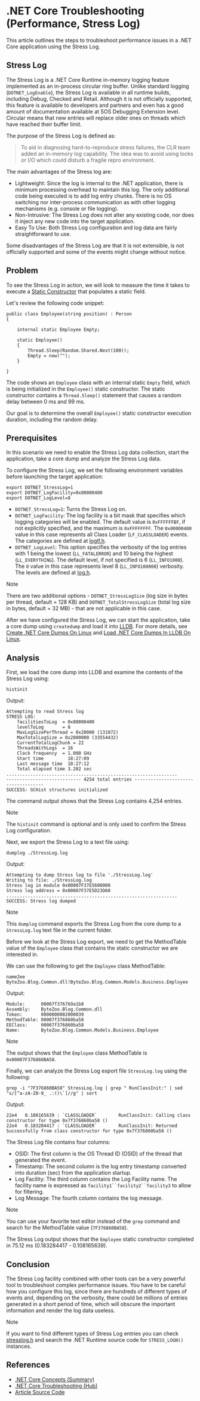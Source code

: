 # .NET Core Troubleshooting (Performance, Stress Log)

This article outlines the steps to troubleshoot performance issues in a .NET Core application using the Stress Log.

## Stress Log

The Stress Log is a .NET Core Runtime in-memory logging feature implemented as an in-process circular ring buffer. Unlike standard logging (`DOTNET_LogEnable`), the Stress Log is available in all runtime builds, including Debug, Checked and Retail. Although it is not officially supported, this feature is available to developers and partners and even has a good amount of documentation available at SOS Debugging Extension level. Circular means that new entries will replace older ones on threads which have reached their buffer limit.

The purpose of the Stress Log is defined as:

> To aid in diagnosing hard-to-reproduce stress failures, the CLR team added an in-memory log capability. The idea was to avoid using locks or I/O which could disturb a fragile repro environment.

The main advantages of the Stress log are:

* Lightweight: Since the log is internal to the .NET application, there is minimum processing overhead to maintain this log. The only additional code being executed is to add log entry chunks. There is no OS switching nor inter-process communication as with other logging mechanisms (e.g. console or file logging).
* Non-Intrusive: The Stress Log does not alter any existing code, nor does it inject any new code into the target application.
* Easy To Use: Both Stress Log configuration and log data are fairly straightforward to use.

Some disadvantages of the Stress Log are that it is not extensible, is not officially supported and some of the events might change without notice.

## Problem

To see the Stress Log in action, we will look to measure the time it takes to execute a [Static Constructor](https://learn.microsoft.com/dotnet/csharp/programming-guide/classes-and-structs/static-constructors) that populates a static field.

Let's review the following code snippet:

```
public class Employee(string position) : Person
{

    internal static Employee Empty;

    static Employee()
    {
        Thread.Sleep(Random.Shared.Next(100));
        Empty = new("");
    }

}
```

The code shows an `Employee` class with an internal static `Empty` field, which is being initialized in the `Employee()` static constructor. The static constructor contains a `Thread.Sleep()` statement that causes a random delay between 0 ms and 99 ms.

Our goal is to determine the overall `Employee()` static constructor execution duration, including the random delay.

## Prerequisites

In this scenario we need to enable the Stress Log data collection, start the application, take a core dump and analyze the Stress Log data.

To configure the Stress Log, we set the following environment variables before launching the target application:

```
export DOTNET_StressLog=1
export DOTNET_LogFacility=0x00000400
export DOTNET_LogLevel=8
```

* `DOTNET_StressLog=1`: Turns the Stress Log on.
* `DOTNET_LogFacility`: The log facility is a bit mask that specifies which logging categories will be enabled. The default value is `0xFFFFFFBF`, if not explicitly specified, and the maximum is `0xFFFFFFFF`. The `0x00000400` value in this case represents all Class Loader (`LF_CLASSLOADER`) events. The categories are defined at [loglf.h](https://github.com/dotnet/runtime/blob/main/src/coreclr/inc/loglf.h).
* `DOTNET_LogLevel`: This option specifies the verbosity of the log entries with 1 being the lowest (`LL_FATALERROR`) and 10 being the highest (`LL_EVERYTHING`). The default level, if not specified is 6 (`LL_INFO1000`). The `8` value in this case represents level 8 (`LL_INFO100000`) verbosity. The levels are defined at [log.h](https://github.com/dotnet/runtime/blob/main/src/coreclr/inc/log.h).

> [!NOTE]
> There are two additional options - `DOTNET_StressLogSize` (log size in bytes per thread, default = 128 KB) and `DOTNET_TotalStressLogSize` (total log size in bytes, default = 32 MB) - that are not applicable in this case.

After we have configured the Stress Log, we can start the application, take a core dump using `createdump` and load it into [LLDB](https://lldb.llvm.org/). For more details, see [Create .NET Core Dumps On Linux](/Resources/Articles/Prerequisites/Create%20.NET%20Core%20Dumps%20On%20Linux.md) and [Load .NET Core Dumps In LLDB On Linux](/Resources/Articles/Prerequisites/Load%20.NET%20Core%20Dumps%20In%20LLDB%20On%20Linux.md).

## Analysis

First, we load the core dump into LLDB and examine the contents of the Stress Log using:

```
histinit
```

Output:
```
Attempting to read Stress log
STRESS LOG:
    facilitiesToLog  = 0x80000400
    levelToLog       = 8
    MaxLogSizePerThread = 0x20000 (131072)
    MaxTotalLogSize = 0x2000000 (33554432)
    CurrentTotalLogChunk = 22
    ThreadsWithLogs  = 16
    Clock frequency  = 1.000 GHz
    Start time         18:27:09
    Last message time  18:27:12
    Total elapsed time 3.202 sec
................................................................
---------------------------- 4254 total entries ------------------------------------
SUCCESS: GCHist structures initialized
```

The command output shows that the Stress Log contains 4,254 entries.

> [!NOTE]
> The `histinit` command is optional and is only used to confirm the Stress Log configuration.

Next, we export the Stress Log to a text file using:

```
dumplog ./StressLog.log
```

Output:
```
Attempting to dump Stress log to file './StressLog.log'
Writing to file: ./StressLog.log
Stress log in module 0x00007F37E5600000
Stress log address = 0x00007F37E5D23D60
................................................................
SUCCESS: Stress log dumped
```

> [!NOTE]
> This `dumplog` command exports the Stress Log from the core dump to a `StressLog.log` text file in the current folder.

Before we look at the Stress Log export, we need to get the MethodTable value of the `Employee` class that contains the static constructor we are interested in.

We can use the following to get the `Employee` class MethodTable:

```
name2ee ByteZoo.Blog.Common.dll!ByteZoo.Blog.Common.Models.Business.Employee
```

Output:
```
Module:      00007f376769a1b8
Assembly:    ByteZoo.Blog.Common.dll
Token:       0000000002000039
MethodTable: 00007f376860ba58
EEClass:     00007f376860ba58
Name:        ByteZoo.Blog.Common.Models.Business.Employee
```

> [!NOTE]
> The output shows that the `Employee` class MethodTable is `0x00007F376860BA58`.

Finally, we can analyze the Stress Log export file `StressLog.log` using the following:

```
grep -i "7F376860BA58" StressLog.log | grep " RunClassInit:" | sed "s/[^a-zA-Z0-9_ .:()\`]//g" | sort
```

Output:
```
22e4   0.108165639 : `CLASSLOADER`        RunClassInit: Calling class constructor for type 0x7f376860ba58 ()
22e4   0.183284417 : `CLASSLOADER`        RunClassInit: Returned Successfully from class constructor for type 0x7f376860ba58 ()
```

The Stress Log file contains four columns:

* OSID: The first column is the OS Thread ID (OSID) of the thread that generated the event.
* Timestamp: The second column is the log entry timestamp converted into duration (sec) from the application startup.
* Log Facility: The third column contains the Log Facility name. The facility name is expressed as `facility1``facility2``facility3` to allow for filtering.
* Log Message: The fourth column contains the log message.

> [!NOTE]
> You can use your favorite text editor instead of the `grep` command and search for the MethodTable value (`7F376860BA58`).

The Stress Log output shows that the `Employee` static constructor completed in 75.12 ms (0.183284417 - 0.108165639).

## Conclusion

The Stress Log facility combined with other tools can be a very powerful tool to troubleshoot complex performance issues. You have to be careful how you configure this log, since there are hundreds of different types of events and, depending on the verbosity, there could be millions of entries generated in a short period of time, which will obscure the important information and render the log data useless.

> [!NOTE]
> If you want to find different types of Stress Log entries you can check [stresslog.h](https://github.com/dotnet/runtime/blob/main/src/coreclr/inc/stresslog.h) and search the .NET Runtime source code for `STRESS_LOGN()` instances.

## References

* [.NET Core Concepts (Summary)](/Resources/Articles/Concepts/.NET%20Core%20Concepts%20(Summary).md)
* [.NET Core Troubleshooting (Hub)](/Resources/Articles/Troubleshooting/.NET%20Core%20Troubleshooting%20(Hub).md)
* [Article Source Code](/Sources)

<!--- Category: .NET Troubleshooting, Tags: .NET, .NET Core, Linux --->